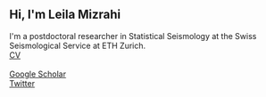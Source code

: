 ## Hi, I'm Leila Mizrahi


I'm a postdoctoral researcher in Statistical Seismology at the Swiss Seismological Service at ETH Zurich.<br>
[CV](https://docs.google.com/viewer?url=https://github.com/lmizrahi/lmizrahi.github.io/raw/main/CV_Leila_Mizrahi.pdf)<br>
<br>
[Google Scholar](https://scholar.google.com/citations?user=VszTuhYAAAAJ&hl=en)<br>
[Twitter](https://twitter.com/leilamizrahi)<br>
